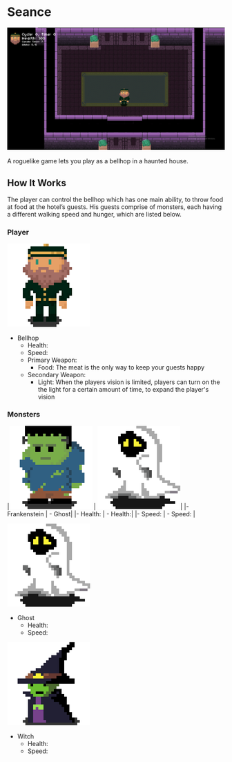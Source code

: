 # Seance
<p align="center">
  <img width="750" src="entities/img/_github_readme/map.png">
</p>
A roguelike game lets you play as a bellhop in a haunted house.

## How It Works

The player can control the bellhop which has one main ability, to throw food at food at the hotel’s guests. His guests comprise of monsters, each having a different walking speed and hunger, which are listed below.

### Player

![](entities/img/_github_readme/bellhop.png)
- Bellhop
  - Health:
  - Speed:
  - Primary Weapon:
    - Food: The meat is the only way to keep your guests happy
  - Secondary Weapon:
    - Light: When the players vision is limited, players can turn on the the light for a certain amount of time, to expand the player's vision

### Monsters

|![](entities/img/_github_readme/frankenstein.png) | ![](entities/img/_github_readme/ghost.png)|
|- Frankenstein | - Ghost|
  |- Health: |  - Health:|
  |- Speed: |  - Speed: |
  
![](entities/img/_github_readme/ghost.png)
- Ghost
  - Health:
  - Speed:

![](entities/img/_github_readme/witch.png)
- Witch
  - Health:
  - Speed:  
